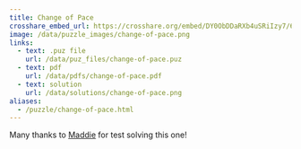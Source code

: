 ```yaml
---
title: Change of Pace
crosshare_embed_url: https://crosshare.org/embed/DY0ObDDaRXb4uSRiIzy7/6GZEUgttSaMcNGI8CIiXptC8S1E3
image: /data/puzzle_images/change-of-pace.png
links:
  - text: .puz file
    url: /data/puz_files/change-of-pace.puz
  - text: pdf
    url: /data/pdfs/change-of-pace.pdf
  - text: solution
    url: /data/solutions/change-of-pace.png
aliases:
  - /puzzle/change-of-pace.html
---
```


Many thanks to [Maddie](https://twitter.com/madxwords) for test solving this one!